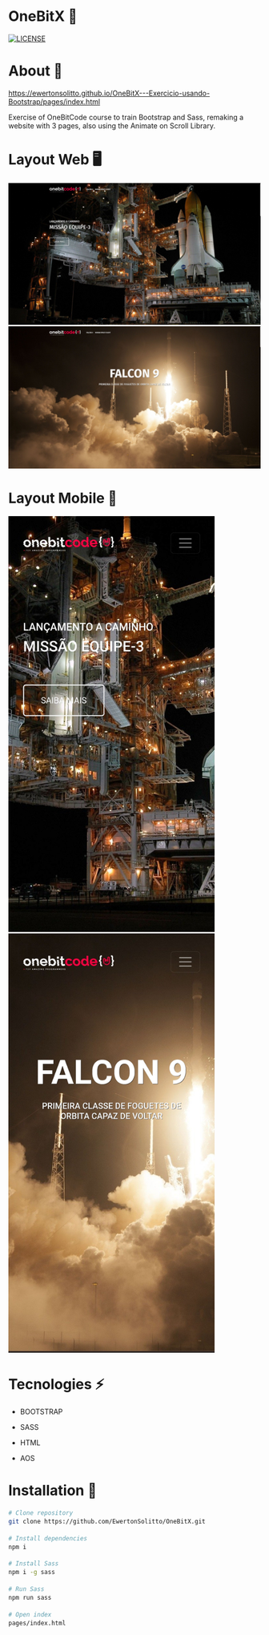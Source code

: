 # OneBitX 🚀

[![LICENSE](https://img.shields.io/npm/l/react)](https://github.com/EwertonSolitto/OneBitX/blob/main/LICENSE)

# About 📝

https://ewertonsolitto.github.io/OneBitX---Exercicio-usando-Bootstrap/pages/index.html

Exercise of OneBitCode course to train Bootstrap and Sass, remaking a website with 3 pages, also using the Animate on Scroll Library.

# Layout Web 🖥️

<img src="https://github.com/EwertonSolitto/OneBitX/blob/main/src/images/README/Desktop1.png" />
<img src="https://github.com/EwertonSolitto/OneBitX/blob/main/src/images/README/Desktop2.png" />

# Layout Mobile 📱


<p>
  <img src="https://github.com/EwertonSolitto/OneBitX/blob/main/src/images/README/mobile1.jpg" width="412"/>
  <img src="https://github.com/EwertonSolitto/OneBitX/blob/main/src/images/README/mobile2.jpg" width="412"/>
</p>

# Tecnologies ⚡

- BOOTSTRAP

- SASS

- HTML

- AOS

# Installation 🔧

```bash
# Clone repository
git clone https://github.com/EwertonSolitto/OneBitX.git

# Install dependencies
npm i

# Install Sass
npm i -g sass

# Run Sass
npm run sass

# Open index
pages/index.html
```
